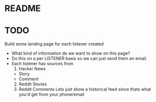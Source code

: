 # README
# TODO
Build some landing page for each listener created
- What kind of information do we want to show on this page?
- Do this on a per LISTENER basis so we can just send them an email.
- Each listener has sources from
  1. Hacker News
    - Story
    - Comment
  2. Reddit Stories
  3. Reddit Comments
  Lets just show a historical feed since thats what you'd get from your phone/email
